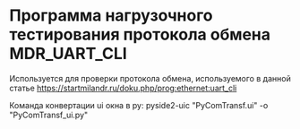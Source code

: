 ﻿# Программа нагрузочного тестирования протокола обмена MDR_UART_CLI

Используется для проверки протокола обмена, используемого в данной статье
https://startmilandr.ru/doku.php/prog:ethernet:uart_cli

Команда конвертации ui окна в py:
pyside2-uic "PyComTransf.ui" -o "PyComTransf_ui.py"